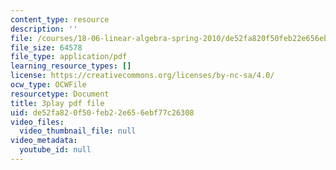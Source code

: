 ```yaml
---
content_type: resource
description: ''
file: /courses/18-06-linear-algebra-spring-2010/de52fa820f50feb22e656ebf77c26308_QNpj-gOXW9M.pdf
file_size: 64578
file_type: application/pdf
learning_resource_types: []
license: https://creativecommons.org/licenses/by-nc-sa/4.0/
ocw_type: OCWFile
resourcetype: Document
title: 3play pdf file
uid: de52fa82-0f50-feb2-2e65-6ebf77c26308
video_files:
  video_thumbnail_file: null
video_metadata:
  youtube_id: null
---
```


